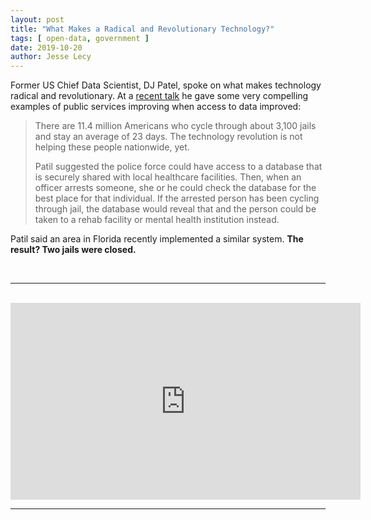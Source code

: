 ```yaml
---
layout: post
title: "What Makes a Radical and Revolutionary Technology?"
tags: [ open-data, government ]  
date: 2019-10-20 
author: Jesse Lecy
---
```



Former US Chief Data Scientist, DJ Patel, spoke on what makes technology radical and revolutionary. At a [recent talk](https://speeches.byu.edu/talks/dhanurjay-dj-patil/makes-radical-revolutionary-technology/) he gave some very compelling examples of public services improving when access to data improved:

> There are 11.4 million Americans who cycle through about 3,100 jails and stay an average of 23 days. The technology revolution is not helping these people nationwide, yet.
> 
> Patil suggested the police force could have access to a database that is securely shared with local healthcare facilities. Then, when an officer arrests someone, she or he could check the database for the best place for that individual. If the arrested person has been cycling through jail, the database would reveal that and the person could be taken to a rehab facility or mental health institution instead.

Patil said an area in Florida recently implemented a similar system. **The result? Two jails were closed.**


<br>

----------

<br>

<iframe width="560" height="315" src="https://www.youtube.com/embed/UOoMzaWOQJA?start=7" frameborder="0" allow="accelerometer; autoplay; encrypted-media; gyroscope; picture-in-picture" allowfullscreen></iframe>

<br>

----------

<br>
<br>
<br>

